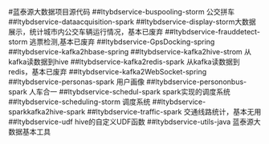 #蓝泰源大数据项目源代码
##ltybdservice-buspooling-storm  公交拼车
##ltybdservice-dataacquisition-spark
##ltybdservice-display-storm大数据展示，统计城市内公交车辆运行情况，基本已废弃
##ltybdservice-frauddetect-storm  逃票检测,基本已废弃
##ltybdservice-GpsDocking-spring
##ltybdservice-kafka2hbase-spring
##ltybdservice-kafka2hive-strom 从kafka读数据到hive
##ltybdservice-kafka2redis-spark 从kafka读数据到redis，基本已废弃
##ltybdservice-kafka2WebSocket-spring
##ltybdservice-personas-spark 用户画像
##ltybdservice-persononbus-spark 人车合一
##ltybdservice-schedul-spark  spark实现的调度系统
##ltybdservice-scheduling-storm  调度系统
##ltybdservice-sparkkafka2hive-spark
##ltybdservice-traffic-spark 交通线路统计，基本无用
##ltybdservice-udf hive的自定义UDF函数
##ltybdservice-utils-java  蓝泰源大数据基本工具



